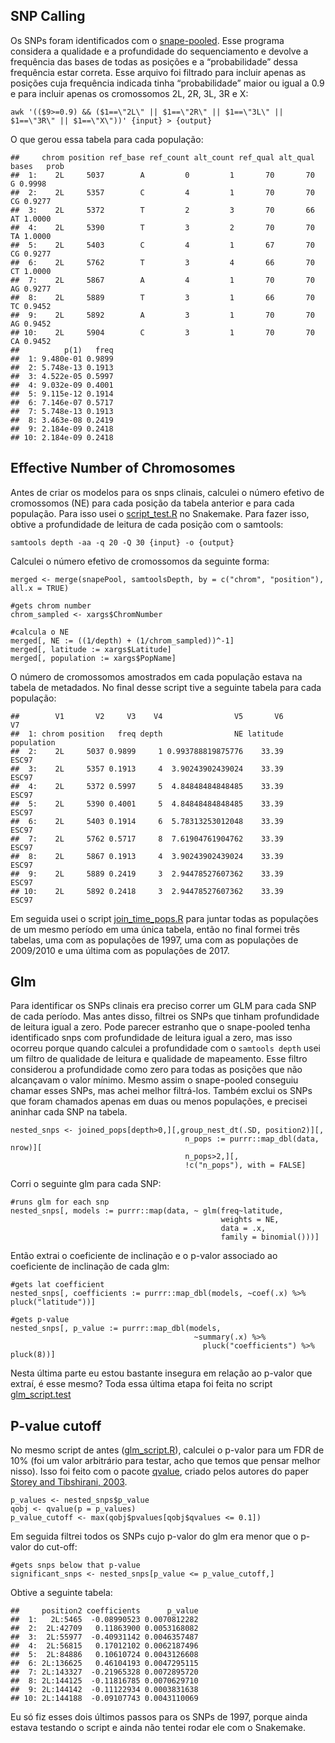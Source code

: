 ## SNP Calling

Os SNPs foram identificados com o
[snape-pooled](https://github.com/EmanueleRaineri/snape-pooled). Esse
programa considera a qualidade e a profundidade do sequenciamento e
devolve a frequência das bases de todas as posições e a “probabilidade”
dessa frequência estar correta. Esse arquivo foi filtrado para incluir
apenas as posições cuja frequência indicada tinha “probabilidade” maior
ou igual a 0.9 e para incluir apenas os cromossomos 2L, 2R, 3L, 3R e X:

    awk '(($9>=0.9) && ($1==\"2L\" || $1==\"2R\" || $1==\"3L\" || $1==\"3R\" || $1==\"X\"))' {input} > {output}

O que gerou essa tabela para cada população:

    ##     chrom position ref_base ref_count alt_count ref_qual alt_qual bases   prob
    ##  1:    2L     5037        A         0         1       70       70     G 0.9998
    ##  2:    2L     5357        C         4         1       70       70    CG 0.9277
    ##  3:    2L     5372        T         2         3       70       66    AT 1.0000
    ##  4:    2L     5390        T         3         2       70       70    TA 1.0000
    ##  5:    2L     5403        C         4         1       67       70    CG 0.9277
    ##  6:    2L     5762        T         3         4       66       70    CT 1.0000
    ##  7:    2L     5867        A         4         1       70       70    AG 0.9277
    ##  8:    2L     5889        T         3         1       66       70    TC 0.9452
    ##  9:    2L     5892        A         3         1       70       70    AG 0.9452
    ## 10:    2L     5904        C         3         1       70       70    CA 0.9452
    ##          p(1)   freq
    ##  1: 9.480e-01 0.9899
    ##  2: 5.748e-13 0.1913
    ##  3: 4.522e-05 0.5997
    ##  4: 9.032e-09 0.4001
    ##  5: 9.115e-12 0.1914
    ##  6: 7.146e-07 0.5717
    ##  7: 5.748e-13 0.1913
    ##  8: 3.463e-08 0.2419
    ##  9: 2.184e-09 0.2418
    ## 10: 2.184e-09 0.2418

## Effective Number of Chromosomes

Antes de criar os modelos para os snps clinais, calculei o número
efetivo de cromossomos (NE) para cada posição da tabela anterior e para
cada população. Para isso usei o
[script\_test.R](https://github.com/VitoriaHorvathMiranda/ident_clinalSNPs/blob/main/script_test.R)
no Snakemake. Para fazer isso, obtive a profundidade de leitura de cada
posição com o samtools:

    samtools depth -aa -q 20 -Q 30 {input} -o {output}

Calculei o número efetivo de cromossomos da seguinte forma:

    merged <- merge(snapePool, samtoolsDepth, by = c("chrom", "position"), all.x = TRUE)

    #gets chrom number
    chrom_sampled <- xargs$ChromNumber

    #calcula o NE 
    merged[, NE := ((1/depth) + (1/chrom_sampled))^-1]
    merged[, latitude := xargs$Latitude]
    merged[, population := xargs$PopName]

O número de cromossomos amostrados em cada população estava na tabela de
metadados. No final desse script tive a seguinte tabela para cada
população:

    ##        V1       V2     V3    V4                V5       V6         V7
    ##  1: chrom position   freq depth                NE latitude population
    ##  2:    2L     5037 0.9899     1 0.993788819875776    33.39      ESC97
    ##  3:    2L     5357 0.1913     4  3.90243902439024    33.39      ESC97
    ##  4:    2L     5372 0.5997     5  4.84848484848485    33.39      ESC97
    ##  5:    2L     5390 0.4001     5  4.84848484848485    33.39      ESC97
    ##  6:    2L     5403 0.1914     6  5.78313253012048    33.39      ESC97
    ##  7:    2L     5762 0.5717     8  7.61904761904762    33.39      ESC97
    ##  8:    2L     5867 0.1913     4  3.90243902439024    33.39      ESC97
    ##  9:    2L     5889 0.2419     3  2.94478527607362    33.39      ESC97
    ## 10:    2L     5892 0.2418     3  2.94478527607362    33.39      ESC97

Em seguida usei o script
[join\_time\_pops.R](https://github.com/VitoriaHorvathMiranda/ident_clinalSNPs/blob/main/join_time_pops_script.R)
para juntar todas as populações de um mesmo período em uma única tabela,
então no final formei três tabelas, uma com as populações de 1997, uma
com as populações de 2009/2010 e uma última com as populações de 2017.

## Glm

Para identificar os SNPs clinais era preciso correr um GLM para cada SNP
de cada período. Mas antes disso, filtrei os SNPs que tinham
profundidade de leitura igual a zero. Pode parecer estranho que o
snape-pooled tenha identificado snps com profundidade de leitura igual a
zero, mas isso ocorreu porque quando calculei a profundidade com o
`samtools depth` usei um filtro de qualidade de leitura e qualidade de
mapeamento. Esse filtro considerou a profundidade como zero para todas
as posições que não alcançavam o valor mínimo. Mesmo assim o
snape-pooled conseguiu chamar esses SNPs, mas achei melhor filtrá-los.
Também exclui os SNPs que foram chamados apenas em duas ou menos
populações, e precisei aninhar cada SNP na tabela.

    nested_snps <- joined_pops[depth>0,][,group_nest_dt(.SD, position2)][, 
                                           n_pops := purrr::map_dbl(data, nrow)][
                                           n_pops>2,][,
                                           !c("n_pops"), with = FALSE]

Corri o seguinte glm para cada SNP:

    #runs glm for each snp
    nested_snps[, models := purrr::map(data, ~ glm(freq~latitude, 
                                                   weights = NE,
                                                   data = .x,
                                                   family = binomial()))]

Então extrai o coeficiente de inclinação e o p-valor associado ao
coeficiente de inclinação de cada glm:

    #gets lat coefficient
    nested_snps[, coefficients := purrr::map_dbl(models, ~coef(.x) %>% pluck("latitude"))]

    #gets p-value
    nested_snps[, p_value := purrr::map_dbl(models, 
                                             ~summary(.x) %>% 
                                               pluck("coefficients") %>% pluck(8))]

Nesta última parte eu estou bastante insegura em relação ao p-valor que
extraí, é esse mesmo? Toda essa última etapa foi feita no script
[glm\_script.test](https://github.com/VitoriaHorvathMiranda/ident_clinalSNPs/blob/main/glm_script.R)

## P-value cutoff

No mesmo script de antes
([glm\_script.R](https://github.com/VitoriaHorvathMiranda/ident_clinalSNPs/blob/main/glm_script.R)),
calculei o p-valor para um FDR de 10% (foi um valor arbitrário para
testar, acho que temos que pensar melhor nisso). Isso foi feito com o
pacote [qvalue](https://github.com/StoreyLab/qvalue), criado pelos
autores do paper [Storey and Tibshirani,
2003](https://www.pnas.org/doi/abs/10.1073/pnas.1530509100).

    p_values <- nested_snps$p_value
    qobj <- qvalue(p = p_values)
    p_value_cutoff <- max(qobj$pvalues[qobj$qvalues <= 0.1])

Em seguida filtrei todos os SNPs cujo p-valor do glm era menor que o
p-valor do cut-off:

    #gets snps below that p-value
    significant_snps <- nested_snps[p_value <= p_value_cutoff,]

Obtive a seguinte tabela:

    ##     position2 coefficients      p_value
    ##  1:   2L:5465  -0.08990523 0.0070812282
    ##  2:  2L:42709   0.11863900 0.0053168082
    ##  3:  2L:55977  -0.40931142 0.0046357487
    ##  4:  2L:56815   0.17012102 0.0062187496
    ##  5:  2L:84886   0.10610724 0.0043126608
    ##  6: 2L:136625   0.46104193 0.0047295115
    ##  7: 2L:143327  -0.21965328 0.0072895720
    ##  8: 2L:144125  -0.11816785 0.0070629710
    ##  9: 2L:144142  -0.11122934 0.0003831638
    ## 10: 2L:144188  -0.09107743 0.0043110069

Eu só fiz esses dois últimos passos para os SNPs de 1997, porque ainda
estava testando o script e ainda não tentei rodar ele com o Snakemake.
